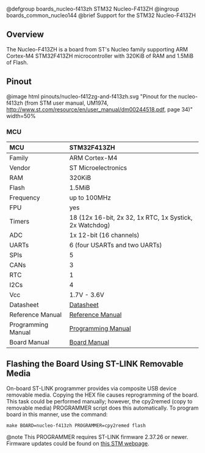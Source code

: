 @defgroup    boards_nucleo-f413zh STM32 Nucleo-F413ZH
@ingroup     boards_common_nucleo144
@brief       Support for the STM32 Nucleo-F413ZH

## Overview

The Nucleo-F413ZH is a board from ST's Nucleo family supporting ARM Cortex-M4
STM32F413ZH microcontroller with 320KiB of RAM and 1.5MiB of Flash.

## Pinout

@image html pinouts/nucleo-f412zg-and-f413zh.svg "Pinout for the nucleo-f413zh (from STM user manual, UM1974, http://www.st.com/resource/en/user_manual/dm00244518.pdf, page 34)" width=50%

### MCU

| MCU        |    STM32F413ZH      |
|:---------- |:------------------- |
| Family     | ARM Cortex-M4       |
| Vendor     | ST Microelectronics |
| RAM        | 320KiB              |
| Flash      | 1.5MiB              |
| Frequency  | up to 100MHz        |
| FPU        | yes                 |
| Timers     | 18 (12x 16-bit, 2x 32, 1x RTC, 1x Systick, 2x Watchdog) |
| ADC        | 1x 12-bit (16 channels) |
| UARTs      | 6 (four USARTs and two UARTs) |
| SPIs       | 5                   |
| CANs       | 3                   |
| RTC        | 1                   |
| I2Cs       | 4                   |
| Vcc        | 1.7V - 3.6V         |
| Datasheet  | [Datasheet](https://www.st.com/resource/en/datasheet/stm32f413zh.pdf) |
| Reference Manual | [Reference Manual](https://www.st.com/resource/en/reference_manual/rm0430-stm32f413423-advanced-armbased-32bit-mcus-stmicroelectronics.pdf) |
| Programming Manual | [Programming Manual](https://www.st.com/resource/en/programming_manual/pm0214-stm32-cortexm4-mcus-and-mpus-programming-manual-stmicroelectronics.pdf) |
| Board Manual | [Board Manual](https://www.st.com/resource/en/user_manual/dm00244518-stm32-nucleo-144-boards-stmicroelectronics.pdf) |

## Flashing the Board Using ST-LINK Removable Media

On-board ST-LINK programmer provides via composite USB device removable media.
Copying the HEX file causes reprogramming of the board. This task
could be performed manually; however, the cpy2remed (copy to removable
media) PROGRAMMER script does this automatically. To program board in
this manner, use the command:
```
make BOARD=nucleo-f413zh PROGRAMMER=cpy2remed flash
```
@note This PROGRAMMER requires ST-LINK firmware 2.37.26 or newer. Firmware updates
could be found on [this STM webpage](https://www.st.com/en/development-tools/stsw-link007.html).